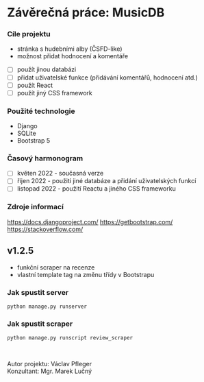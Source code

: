 # Závěrečná práce: MusicDB

### Cíle projektu
 - stránka s hudebními alby (ČSFD-like)
 - možnost přidat hodnocení a komentáře
 - [ ] použít jinou databázi
 - [ ] přidat uživatelské funkce (přidávání komentářů, hodnocení atd.)
 - [ ] použít React
 - [ ] použít jiný CSS framework

### Použité technologie
 - Django
 - SQLite
 - Bootstrap 5

### Časový harmonogram
- [ ] květen 2022 - současná verze
- [ ] říjen 2022 - použití jiné databáze a přidání uživatelských funkcí
- [ ] listopad 2022 - použití Reactu a jiného CSS frameworku

### Zdroje informací
https://docs.djangoproject.com/
https://getbootstrap.com/
https://stackoverflow.com/


## v1.2.5

- funkční scraper na recenze
- vlastní template tag na změnu třídy v Bootstrapu


### Jak spustit server
```
python manage.py runserver
```

### Jak spustit scraper
```
python manage.py runscript review_scraper
```
&nbsp;

Autor projektu: Václav Pfleger<br/>Konzultant: Mgr. Marek Lučný
